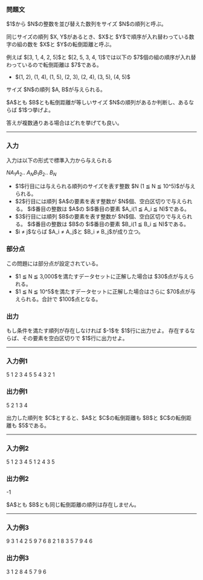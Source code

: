 
<div>

<div>

<div>

<section>

### **問題文**

<p>
$1$から $N$の整数を並び替えた数列をサイズ $N$の順列と呼ぶ。
</p>

<p>
同じサイズの順列 $X, Y$があるとき、$X$と $Y$で順序が入れ替わっている数字の組の数を $X$と $Y$の転倒距離と呼ぶ。
</p>

<p>
例えば $[3, 1, 4, 2, 5]$と $[2, 5, 3, 4, 1]$では以下の $7$個の組の順序が入れ替わっているので転倒距離は $7$である。
</p>

<ul>

<li>
$(1, 2), (1, 4), (1, 5), (2, 3), (2, 4), (3, 5), (4, 5)$
</li>

</ul>

<p>
サイズ $N$の順列 $A, B$が与えられる。
</p>

<p>
$A$とも $B$とも転倒距離が等しいサイズ $N$の順列があるか判断し、あるならば $1$つ挙げよ。
</p>

<p>
答えが複数通りある場合はどれを挙げても良い。
</p>

</section>

</div>

---

<div>

<div>

<section>

### **入力**

<p>
入力は以下の形式で標準入力から与えられる
</p>

<div>

$N$$A_1$$A_2$.. $A_N$$B_1$$B_2$.. $B_N$
</div>

<ul>

<li>
$1$行目には与えられる順列のサイズを表す整数 $N (1 ≦ N ≦ 10^5)$が与えられる。
</li>

<li>
$2$行目には順列 $A$の要素を表す整数が $N$個、空白区切りで与えられる。 $i$番目の整数は $A$の $i$番目の要素 $A_i(1 ≦ A_i ≦ N)$である。
</li>

<li>
$3$行目には順列 $B$の要素を表す整数が $N$個、空白区切りで与えられる。 $i$番目の整数は $B$の $i$番目の要素 $B_i(1 ≦ B_i ≦ N)$である。
</li>

<li>
$i ≠ j$ならば $A_i ≠ A_j$と $B_i ≠ B_j$が成り立つ。
</li>

</ul>

</section>

</div>

<div>

<section>

### **部分点**

<p>
この問題には部分点が設定されている。
</p>

<ul>

<li>
$1 ≦ N ≦ 3,000$を満たすデータセットに正解した場合は $30$点が与えられる。
</li>

<li>
$1 ≦ N ≦ 10^5$を満たすデータセットに正解した場合はさらに $70$点が与えられる。合計で $100$点となる。
</li>

</ul>

</section>

</div>

<div>

<section>

### **出力**

<p>
もし条件を満たす順列が存在しなければ $-1$を $1$行に出力せよ。
存在するならば、その要素を空白区切りで $1$行に出力せよ。
</p>

</section>

</div>

</div>

---

<div>

<section>

### **入力例1**

<div>

5
1 2 3 4 5
5 4 3 2 1

</div>

</section>

</div>

<div>

<section>

### **出力例1**

<div>

5 2 1 3 4

</div>

<p>
出力した順列を $C$とすると、$A$と $C$の転倒距離も $B$と $C$の転倒距離も $5$である。
</p>

</section>

</div>

---

<div>

<section>

### **入力例2**

<div>

5
1 2 3 4 5
1 2 4 3 5

</div>

</section>

</div>

<div>

<section>

### **出力例2**

<div>

-1

</div>

<p>
$A$とも $B$とも同じ転倒距離の順列は存在しません。
</p>

</section>

</div>

---

<div>

<section>

### **入力例3**

<div>

9
3 1 4 2 5 9 7 6 8
2 1 8 3 5 7 9 4 6

</div>

</section>

</div>

<div>

<section>

### **出力例3**

<div>

3 1 2 8 4 5 7 9 6

</div>

</section>

</div>

</div>

</div>
